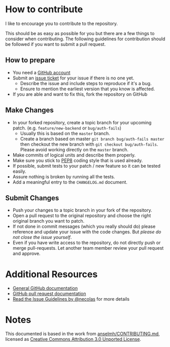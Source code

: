 # How to contribute

I like to encourage you to contribute to the repository.

This should be as easy as possible for you but there are a few things
to consider when contributing.  The following guidelines for
contribution should be followed if you want to submit a pull request.

## How to prepare

* You need a [GitHub account](https://github.com/signup/free)
* Submit an [issue ticket](https://github.com/python-social-auth/social-app-tornado/issues)
  for your issue if there is no one yet.
	* Describe the issue and include steps to reproduce if it's a bug.
	* Ensure to mention the earliest version that you know is affected.
* If you are able and want to fix this, fork the repository on GitHub

## Make Changes

* In your forked repository, create a topic branch for your upcoming
  patch. (e.g. `feature/new-backend` or `bug/auth-fails`)
	* Usually this is based on the `master` branch.
	* Create a branch based on master `git branch bug/auth-fails master`
      then checkout the new branch with `git checkout bug/auth-fails`.
      Please avoid working directly on the `master` branch.
* Make commits of logical units and describe them properly.
* Make sure you stick to [PEP8](https://www.python.org/dev/peps/pep-0008/)
  coding style that is used already.
* If possible, submit tests to your patch / new feature so it can be tested easily.
* Assure nothing is broken by running all the tests.
* Add a meaningful entry to the `CHANGELOG.md` document.

## Submit Changes

* Push your changes to a topic branch in your fork of the repository.
* Open a pull request to the original repository and choose the right
  original branch you want to patch.
* If not done in commit messages (which you really should do) please
  reference and update your issue with the code changes. But _please
  do not close the issue yourself_.
* Even if you have write access to the repository, do not directly
  push or merge pull-requests. Let another team member review your
  pull request and approve.

# Additional Resources

* [General GitHub documentation](http://help.github.com/)
* [GitHub pull request documentation](http://help.github.com/send-pull-requests/)
* [Read the Issue Guidelines by @necolas](https://github.com/necolas/issue-guidelines/blob/master/CONTRIBUTING.md)
  for more details

# Notes

This documented is based in the work from [anselmh/CONTRIBUTING.md](https://github.com/anselmh/CONTRIBUTING.md),
licensed as [Creative Commons Attribution 3.0 Unported License](https://github.com/anselmh/CONTRIBUTING.md/blob/master/README.md#license).

